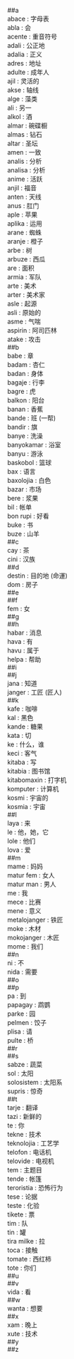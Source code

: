 ##a  
abace : 字母表  
abla : 会  
acente : 重音符号  
adali : 公正地  
adalia : 正义  
adres : 地址  
adulte : 成年人  
ajil : 灵活的  
akse : 轴线  
alge : 藻类  
ali : 另一  
alkol : 酒  
almar : 碗碟橱  
almas : 钻石  
altar : 圣坛  
amen : 一致  
analis : 分析  
analisa : 分析  
anime : 活跃  
anjil : 福音  
anten : 天线  
anus : 肛门  
aple : 苹果  
aplika : 运用  
arane : 蜘蛛  
aranje : 橙子  
arbe : 树  
arbuze : 西瓜  
are : 面积  
armia : 军队  
arte : 美术  
arter : 美术家  
asle : 起源  
asli : 原始的  
asme : 气喘  
aspirin : 阿司匹林  
atake : 攻击  
##b  
babe : 章  
badam : 杏仁  
badan : 身体  
bagaje : 行李  
bagre : 虎  
balkon : 阳台  
banan : 香蕉  
bande : 班  (一帮)  
bandir : 旗  
banye : 洗澡  
banyokamar : 浴室  
banyu : 游泳  
baskobol : 篮球  
bax : 语言  
baxolojia : 白色  
bazar : 市场  
bere : 浆果  
bil : 帐单   
bon rupi : 好看  
buke : 书  
buze : 山羊   
##c  
cay : 茶  
cini : 汉族  
##d  
destin : 目的地 (命運)  
dom : 房子  
##e  
##f  
fem : 女  
##g  
##h  
habar : 消息  
hava : 有  
havu : 属于  
helpa : 帮助  
##i  
##j  
jana : 知道  
janger : 工匠 (匠人)  
##k  
kafe : 咖啡  
kal : 黑色  
kande : 糖果  
kata : 切  
ke : 什么，谁  
keci : 客气  
kitaba : 写  
kitabia : 图书馆  
kitabomaxin : 打字机  
komputer : 计算机  
kosmi : 宇宙的  
kosmia : 宇宙  
##l  
laya : 来  
le : 他，她，它  
lole : 他们  
lova : 爱  
##m  
mame : 妈妈  
matur fem : 女人  
matur man : 男人  
me : 我  
mece : 比赛  
mene : 意义  
metalojanger : 铁匠  
moke : 木材  
mokojanger : 木匠  
mome : 我们  
##n  
ni : 不  
nida : 需要  
##o  
##p  
pa : 到  
papagay : 鹉鹦  
parke : 园  
pelmen : 饺子   
plisa : 请  
pulte : 桥  
##r  
##s  
sabze : 蔬菜  
sol : 太阳  
solosistem : 太阳系  
supris : 惊奇  
##t  
tarje : 翻译  
tazi : 新鲜的  
te : 你  
tekne : 技术  
teknolojia : 工艺学  
telofon : 电话机  
telovide : 电视机  
tem : 主题目  
tende : 帐篷  
teroristia : 恐怖行为  
tese : 论据  
teste : 化验  
tikete : 票  
tim : 队  
tin : 罐  
tira milke : 拉  
toca : 接触  
tomate : 西红柿  
tote : 你们  
##u  
##v  
vida : 看  
##w  
wanta : 想要  
##x  
xam : 晚上  
xute : 技术  
##y  
##z  
